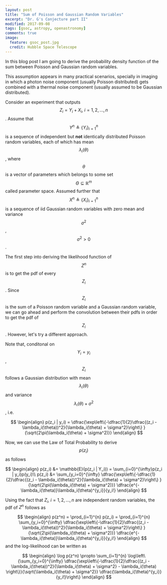 ```yaml
---
layout: post
title: "Sum of Poisson and Gaussian Random Variables"
excerpt: "Dr. G's Conjecture part II"
modified: 2017-09-08
tags: [gsoc, astropy, openastronomy]
comments: true
image:
  feature: gsoc_post.jpg
  credit: Hubble Space Telescope
---
```


In this blog post I am going to derive the probability density function of the sum between Poisson and Gaussian random variables.

This assumption appears in many practical scenarios, specially in imaging in which a photon noise component (usually Poisson distributed)
gets combined with a thermal noise component (usually assumed to be Gaussian distributed).

Consider an experiment that outputs $$Z_i = Y_i + X_i,~i=1, 2, ..., n$$. Assume that $$Y^{n}
\triangleq \{Y_i\}_{i=1}^{n}$$ is a sequence of independent but **not** identically distributed Poisson random variables,
each of which has mean $$\lambda_i(\theta)$$, where $$\theta$$ is a vector of parameters which belongs to some set
$$\Theta \subseteq \mathbb{R}^m$$ called parameter space. Assumed further that $$X^{n}
\triangleq \{X_i\}_{i=1}^{n}$$ is a sequence of iid Gaussian random variables with zero mean and variance $$\sigma^2$$, $$\sigma^2 > 0$$.

The first step into deriving the likelihood function of $$Z^{n}$$ is to get the pdf of every $$Z_i$$. Since $$Z_i$$ is the sum
of a Poisson random variable and a Gaussian random variable, we can go ahead and perform the convolution between their pdfs in
order to get the pdf of $$Z_i$$. However, let's try a different approach.

Note that, conditonal on $$ Y_i = y_i$$, $$Z_i$$ follows a Gaussian distribution with mean $$\lambda_i(\theta)$$ and variance
$$ \lambda_i(\theta) + \sigma^2 $$, i.e.

$$
\begin{align}
p(z_i | y_i) = \dfrac{\exp\left\{-\dfrac{1}{2}\dfrac{(z_i - \lambda_i(\theta))^2}{\lambda_i(\theta) + \sigma^2}\right\}
}{\sqrt{2\pi(\lambda_i(\theta) + \sigma^2)}}
\end{align}
$$

Now, we can use the Law of Total Probability to derive $$p(z_i)$$ as follows

$$
\begin{align}
p(z_i) &= \mathbb{E}(p(z_i | Y_i)) = \sum_{i=0}^{\infty}p(z_i | y_i)p(y_i)\\
p(z_i) &= \sum_{y_i=0}^{\infty} \dfrac{\exp\left\{-\dfrac{1}{2}\dfrac{(z_i - \lambda_i(\theta))^2}{\lambda_i(\theta) + \sigma^2}\right\}
}{\sqrt{2\pi(\lambda_i(\theta) + \sigma^2)}} \dfrac{e^{-\lambda_i(\theta)}\lambda_i(\theta)^{y_i}}{y_i!}
\end{align}
$$

Using the fact that $Z_i,~i=1, 2, ..., n$ are independent random variables, the pdf of $Z^n$ follows as

$$
\begin{align}
p(z^n) = \prod_{i=1}^{n} p(z_i) = \prod_{i=1}^{n} \sum_{y_i=0}^{\infty} \dfrac{\exp\left\{-\dfrac{1}{2}\dfrac{(z_i - \lambda_i(\theta))^2}{\lambda_i(\theta) + \sigma^2}\right\}
}{\sqrt{2\pi(\lambda_i(\theta) + \sigma^2)}} \dfrac{e^{-\lambda_i(\theta)}\lambda_i(\theta)^{y_i}}{y_i!}
\end{align}
$$
and the log-likelihood can be written as

$$
\begin{align}
\log p(z^n) \propto \sum_{i=1}^{n} \log\left\{\sum_{y_i=0}^{\infty} \dfrac{\exp\left\{-\dfrac{1}{2}\dfrac{(z_i - \lambda_i(\theta))^2}{\lambda_i(\theta) + \sigma^2}  - \lambda_i(\theta) \right\}}{\sqrt{\lambda_i(\theta) + \sigma^2}} \dfrac{\lambda_i(\theta)^{y_i}}{y_i!}\right\}
\end{align}
$$


